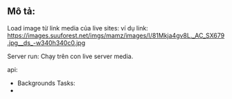 ## Mô tả:
Load image từ link media của live sites:
ví dụ link: https://images.suuforest.net/imgs/mamz/images/I/81Mkja4gv8L._AC_SX679.jpg__ds_-w340h340c0.jpg

Server run:
Chạy trên con live server media.

api:

- Backgrounds Tasks:
- 